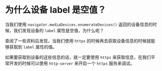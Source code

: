# 为什么设备 label 是空值？

当我们使用 `navigator.mediaDevices.enumerateDevices()` 返回的设备信息的时候，我们发现设备的 `label` 属性是空值，为什么呢？

查阅了一些资料后发现，当我们使用 `https` 的时候再去获取设备信息的时候就能够获取到 `label` 属性的值。

如果要获取到设备的这些信息的话，就一定要使用 `https` 来获取信息，在我们平常开发的时候可以使用 `http-server` 来开启一个 `https` 服务来调试。
